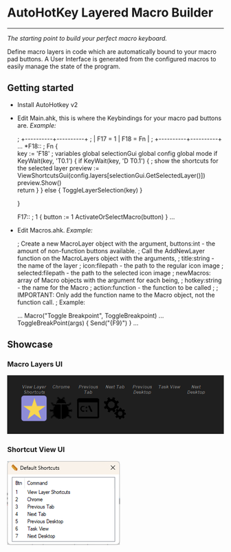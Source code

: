 # AutoHotKey Layered Macro Builder

---
*The starting point to build your perfect macro keyboard.*

Define macro layers in code which are automatically bound to your macro pad buttons. A User Interface is generated from the configured macros to easily manage the state of the program.

## Getting started

* Install AutoHotkey v2
* Edit Main.ahk, this is where the Keybindings for your macro pad buttons are.
*Example:*

    ; +----------+----------+
    ; | F17 = 1  | F18 = Fn |
    ; +----------+----------+
    ...
    *F18:: ; Fn
    {   
       key := 'F18'
       ; variables
       global selectionGui
       global config
       global mode
       if KeyWait(key, 'T0.1') {
          if KeyWait(key, 'D T0.1') {
             ; show the shortcuts for the selected layer
             preview := ViewShortcutsGui(config.layers[selectionGui.GetSelectedLayer()])
             preview.Show()                             
             return
          }
       } else {
          ToggleLayerSelection(key)
       }

    }

    F17:: ; 1
    {
       button := 1
       ActivateOrSelectMacro(button)
    }
    ...

* Edit Macros.ahk.
*Example:*

    ; Create a new MacroLayer object with the argument, buttons:int - the amount of non-function buttons available.
    ; Call the AddNewLayer function on the MacroLayers object with the arguments, 
    ;   title:string - the name of the layer
    ;   icon:filepath - the path to the regular icon image
    ;   selected:filepath - the path to the selected icon image
    ;   newMacros: array of Macro objects with the argument for each being,
    ;           hotkey:string - the name for the Macro
    ;           action:function - the function to be called
    ;
    ; IMPORTANT: Only add the function name to the Macro object, not the function call.
    ; Example: 
    
    ...
    Macro("Toggle Breakpoint", ToggleBreakpoint)
    ...
    ToggleBreakPoint(args) {
       Send("{F9}")
    }
    ...

## Showcase

### Macro Layers UI
![macro layer ui](img/macrolayerui.png)
### Shortcut View UI
![shortcut view ui](img/shortcutviewui.png)